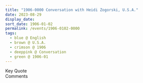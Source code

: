 ```yaml
---
title: "1906-0000 Conversation with Heidi Zogorski, U.S.A."
date: 2023-08-29
display_date: 
sort_date: 1906-01-02
permalink: /events/1906-0102-0000
tags:
  - blue @ English
  - brown @ U.S.A.
  - crimson @ 1906
  - deeppink @ Conversation
  - green @ 1906-01
---
```


<wave-list>
  <list-title color="green" width="75">Key Quote</list-title>
  <list-item color="BlanchedAlmond"  width="200"></list-item>
  <list-item color="Lavender"></list-item>
  <list-item color="BlanchedAlmond"></list-item>
</wave-list>

<br>

<wave-list>
  <list-title color="green" width="75">Comments</list-title>
  <list-item color="BlanchedAlmond"  width="200"></list-item>
  <list-item color="Lavender"></list-item>
  <list-item color="BlanchedAlmond"></list-item>
</wave-list>